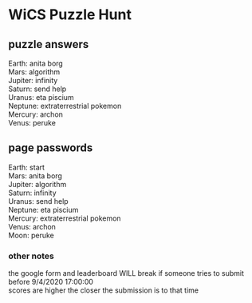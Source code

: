 # WiCS Puzzle Hunt

## puzzle answers
Earth: anita borg  
Mars: algorithm  
Jupiter: infinity  
Saturn: send help  
Uranus: eta piscium  
Neptune: extraterrestrial pokemon  
Mercury: archon  
Venus: peruke  


## page passwords
Earth: start  
Mars: anita borg  
Jupiter: algorithm  
Saturn: infinity  
Uranus: send help  
Neptune: eta piscium  
Mercury: extraterrestrial pokemon  
Venus: archon  
Moon: peruke  

### other notes
the google form and leaderboard WILL break if someone tries to submit before 9/4/2020 17:00:00  
scores are higher the closer the submission is to that time  

